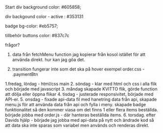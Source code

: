 Start
div background color: #605858;

div backgound color - active : #353131

badge bg-color: #eb5757;

tillbehör buttons color: #837c7c


frågor?

1. data från fetchMenu function jag kopierar från kosol istället för att använda direkt. hur kan jag göa det.

2. transition fungerar inte som det ska på hover
exempel order.css - .paymentBtn 



1.fredag, lördag - html/css main
2. söndag - klar med html och css i alla flik och började med javascript
3. måndag skapade KVITTO flik, görde function att dölja eller öppna flikar
4. tisdag - justerade responsivitet, började med API-er.
5. onsdag - fixade api-data fil med hanetring data från api, skapade menu.js för att använda data från api och fylla i meny. skapade badge funktionalitet så den kommer viasa om det finns 1 eller flera items beställda.
började jobba med order.js - där hanteras beställda items.
6. torsdag. efter Davids hjälp - började jag jobba med api-data på nytt och ändrade kod så att data ska inte sparas som variabel men används och renderas direkt.